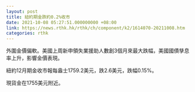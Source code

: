 ```yaml
---
layout: post
title: 紐約期金跌約0.2%收市
date: 2021-10-08 05:27:51.000000000 +08:00
link: https://news.rthk.hk/rthk/ch/component/k2/1614070-20211008.htm
categories: rthk
---
```


外圍金價偏軟。美國上周新申領失業援助人數創3個月來最大跌幅，美國國債孳息率上升，影響金價表現。

紐約12月期金收市報每盎士1759.2美元，跌2.6美元，跌幅0.15%。

現貨金在1755美元附近。
